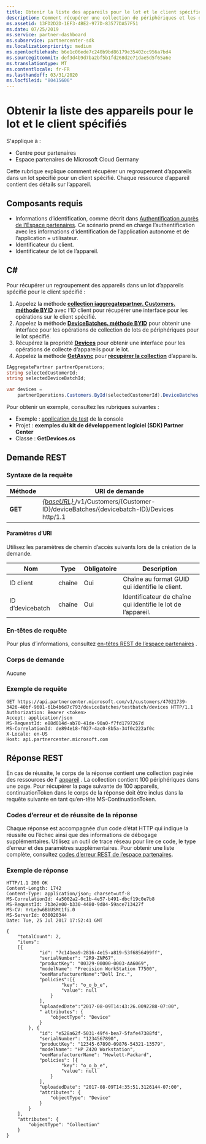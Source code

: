 ```yaml
---
title: Obtenir la liste des appareils pour le lot et le client spécifiés
description: Comment récupérer une collection de périphériques et les détails de l’appareil dans le lot d’appareils spécifié pour un client.
ms.assetid: 13FD2D2D-1EF3-4BE2-977D-83577DA57F51
ms.date: 07/25/2019
ms.service: partner-dashboard
ms.subservice: partnercenter-sdk
ms.localizationpriority: medium
ms.openlocfilehash: b6e1c06ede7c240b9bd86179e35402cc956a7bd4
ms.sourcegitcommit: def3d4b9d7ba2bf5b1fd268d2e71dae5d5f65a6e
ms.translationtype: MT
ms.contentlocale: fr-FR
ms.lasthandoff: 03/31/2020
ms.locfileid: "80415606"
---
```

# <a name="get-a-list-of-devices-for-the-specified-batch-and-customer"></a>Obtenir la liste des appareils pour le lot et le client spécifiés

S'applique à :

- Centre pour partenaires
- Espace partenaires de Microsoft Cloud Germany

Cette rubrique explique comment récupérer un regroupement d’appareils dans un lot spécifié pour un client spécifié. Chaque ressource d’appareil contient des détails sur l’appareil.

## <a name="prerequisites"></a>Composants requis

- Informations d’identification, comme décrit dans [Authentification auprès de l’Espace partenaires](partner-center-authentication.md). Ce scénario prend en charge l’authentification avec les informations d’identification de l’application autonome et de l’application + utilisateur.
- Identificateur du client.
- Identificateur de lot de l’appareil.

## <a name="c"></a>C\#

Pour récupérer un regroupement des appareils dans un lot d’appareils spécifié pour le client spécifié :

1. Appelez la méthode [**collection iaggregatepartner. Customers. méthode BYID**](https://docs.microsoft.com/dotnet/api/microsoft.store.partnercenter.customers.icustomercollection.byid) avec l’ID client pour récupérer une interface pour les opérations sur le client spécifié.
2. Appelez la méthode [**DeviceBatches. méthode BYID**](https://docs.microsoft.com/dotnet/api/microsoft.store.partnercenter.devicesdeployment.idevicesbatchcollection.byid) pour obtenir une interface pour les opérations de collection de lots de périphériques pour le lot spécifié.
3. Récupérez la propriété [**Devices**](https://docs.microsoft.com/dotnet/api/microsoft.store.partnercenter.devicesdeployment.idevicesbatch.devices) pour obtenir une interface pour les opérations de collecte d’appareils pour le lot.
4. Appelez la méthode [**GetAsync**](https://docs.microsoft.com/dotnet/api/microsoft.store.partnercenter.devicesdeployment.idevicecollection.getasync) pour [**récupérer la collection**](https://docs.microsoft.com/dotnet/api/microsoft.store.partnercenter.devicesdeployment.idevicecollection.get) d’appareils.

``` csharp
IAggregatePartner partnerOperations;
string selectedCustomerId;
string selectedDeviceBatchId;

var devices =
    partnerOperations.Customers.ById(selectedCustomerId).DeviceBatches.ById(selectedDeviceBatchId).Devices.Get();
```

Pour obtenir un exemple, consultez les rubriques suivantes :

- Exemple : [application de test](console-test-app.md) de la console
- Projet : **exemples du kit de développement logiciel (SDK) Partner Center**
- Classe : **GetDevices.cs**

## <a name="rest-request"></a>Demande REST

### <a name="request-syntax"></a>Syntaxe de la requête

| Méthode  | URI de demande                                                                                                            |
|---------|------------------------------------------------------------------------------------------------------------------------|
| **GET** | [ *{baseURL}* ](partner-center-rest-urls.md)/v1/Customers/{Customer-ID}/deviceBatches/{devicebatch-ID}/Devices http/1.1 |

#### <a name="uri-parameters"></a>Paramètres d’URI

Utilisez les paramètres de chemin d’accès suivants lors de la création de la demande.

| Nom           | Type   | Obligatoire | Description                                           |
|----------------|--------|----------|-------------------------------------------------------|
| ID client    | chaîne | Oui      | Chaîne au format GUID qui identifie le client. |
| ID d’devicebatch | chaîne | Oui      | Identificateur de chaîne qui identifie le lot de l’appareil. |

### <a name="request-headers"></a>En-têtes de requête

Pour plus d’informations, consultez [en-têtes REST de l’espace partenaires](headers.md) .

### <a name="request-body"></a>Corps de demande

Aucune

### <a name="request-example"></a>Exemple de requête

```http
GET https://api.partnercenter.microsoft.com/v1/customers/47021739-3426-40bf-9601-61b4b6d7c793/deviceBatches/testbatch/devices HTTP/1.1
Authorization: Bearer <token>
Accept: application/json
MS-RequestId: e88d014d-ab70-41de-90a0-f7fd1797267d
MS-CorrelationId: de894e18-f027-4ac0-8b5a-34f0c222af0c
X-Locale: en-US
Host: api.partnercenter.microsoft.com
```

## <a name="rest-response"></a>Réponse REST

En cas de réussite, le corps de la réponse contient une collection paginée des ressources de l' [appareil](device-deployment-resources.md#device) . La collection contient 100 périphériques dans une page. Pour récupérer la page suivante de 100 appareils, continuationToken dans le corps de la réponse doit être inclus dans la requête suivante en tant qu’en-tête MS-ContinuationToken.

### <a name="response-success-and-error-codes"></a>Codes d’erreur et de réussite de la réponse

Chaque réponse est accompagnée d’un code d’état HTTP qui indique la réussite ou l’échec ainsi que des informations de débogage supplémentaires. Utilisez un outil de trace réseau pour lire ce code, le type d’erreur et des paramètres supplémentaires. Pour obtenir une liste complète, consultez [codes d’erreur REST de l’espace partenaires](error-codes.md).

### <a name="response-example"></a>Exemple de réponse

```http
HTTP/1.1 200 OK
Content-Length: 1742
Content-Type: application/json; charset=utf-8
MS-CorrelationId: 4a5002a2-0c1b-4e57-b491-dbcf19c0e7b8
MS-RequestId: 7b3e2e00-b330-4480-9d84-59ace713427f
MS-CV: YrLe3w6BbUSMt1fi.0
MS-ServerId: 030020344
Date: Tue, 25 Jul 2017 17:52:41 GMT

{
    "totalCount": 2,
    "items":
    [{
            "id": "7c141ea9-2816-4e15-a819-53f6856499ff",
            "serialNumber": "2R9-ZNP67",
            "productKey": "00329-00000-0003-AA6069",
            "modelName": "Precision WorkStation T7500",
            "oemManufacturerName":"Dell Inc.",
            "policies":[{
                    "key": "o_o_b_e",
                    "value": null
                }
            ],
            "uploadedDate":"2017-08-09T14:43:26.0092288-07:00",
            " attributes": {
                "objectType": "Device"
            }
        }, {
            "id": "e528a62f-5031-49f4-bea7-5fafe47388fd",
            "serialNumber": "1234567890",
            "productKey": "12345-67890-09876-54321-13579",
            "modelName": "HP Z420 Workstation",
            "oemManufacturerName": "Hewlett-Packard",
            "policies": [{
                    "key": "o_o_b_e",
                    "value": null
                }
            ],
            "uploadedDate": "2017-08-09T14:35:51.3126144-07:00",
            "attributes": {
                "objectType": "Device"
            }
        }
    ],
    "attributes": {
        "objectType": "Collection"
    }
}
```
